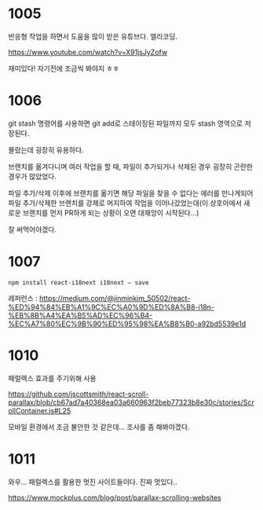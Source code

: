 # 1005

반응형 작업을 하면서 도움을 많이 받은 유튜브다. 엘리코딩.

https://www.youtube.com/watch?v=X91jsJyZofw

재미있다! 자기전에 조금씩 봐야지 ㅎㅎ



# 1006

git stash 명령어를 사용하면 git add로 스테이징된 파일까지 모두 stash 영역으로 저장된다.

몰랐는데 굉장히 유용하다.

브랜치를 옮겨다니며 여러 작업을 할 때, 파일이 추가되거나 삭제된 경우 굉장히 곤란한 경우가 많았었다.

파일 추가/삭제 이후에 브랜치를 옮기면 해당 파일을 찾을 수 없다는 에러를 만나게되어 파일 추가/삭제한 브랜치를 강제로 머지하여 작업을 이어나갔었는데(이 상호아에서 새로운 브랜치를 먼저 PR하게 되는 상황이 오면 대재앙이 시작된다...)

잘 써먹어야겠다.



# 1007

```
npm install react-i18next i18next — save
```



레퍼런스 : https://medium.com/@jinminkim_50502/react-%ED%94%84%EB%A1%9C%EC%A0%9D%ED%8A%B8-i18n-%EB%8B%A4%EA%B5%AD%EC%96%B4-%EC%A7%80%EC%9B%90%ED%95%98%EA%B8%B0-a92bd5539e1d



# 1010

페럴렉스 효과를 주기위해 사용

https://github.com/jscottsmith/react-scroll-parallax/blob/cb67ad7a40368ea03a660963f2beb77323b8e30c/stories/ScrollContainer.js#L25



모바일 환경에서 조금 불안한 것 같은데... 조사를 좀 해봐야겠다.



# 1011

와우... 패럴렉스를 활용한 멋진 사이트들이다. 진짜 멋있다..

https://www.mockplus.com/blog/post/parallax-scrolling-websites